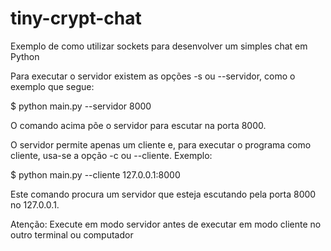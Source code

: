 tiny-crypt-chat
===============

Exemplo de como utilizar sockets para desenvolver um simples chat em Python

Para executar o servidor existem as opções -s ou --servidor, como o exemplo que segue:

$ python main.py --servidor 8000

O comando acima põe o servidor para escutar na porta 8000.

O servidor permite apenas um cliente e, para executar o programa como cliente, usa-se a 
opção -c ou --cliente. Exemplo:

$ python main.py --cliente 127.0.0.1:8000

Este comando procura um servidor que esteja escutando pela porta 8000 no 127.0.0.1.

Atenção: Execute em modo servidor antes de executar em modo cliente no outro 
terminal ou computador